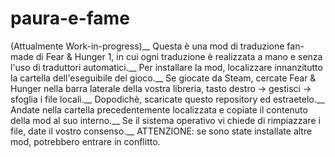 # paura-e-fame
(Attualmente Work-in-progress)__
Questa è una mod di traduzione fan-made di Fear & Hunger 1, in cui ogni traduzione è realizzata a mano e senza l'uso di traduttori automatici.__
Per installare la mod, localizzare innanzitutto la cartella dell'eseguibile del gioco.__
Se giocate da Steam, cercate Fear & Hunger nella barra laterale della vostra libreria, tasto destro -> gestisci -> sfoglia i file locali.__
Dopodichè, scaricate questo repository ed estraetelo.__
Andate nella cartella precedentemente localizzata e copiate il contenuto della mod al suo interno.__
Se il sistema operativo vi chiede di rimpiazzare i file, date il vostro consenso.__
ATTENZIONE: se sono state installate altre mod, potrebbero entrare in conflitto.
